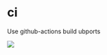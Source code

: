 
# ci
Use github-actions build ubports

![](https://github.com/ut-on-garlic/ubports-ci/workflows/Build%20System%20Image%20for%20Ubports/badge.svg)
